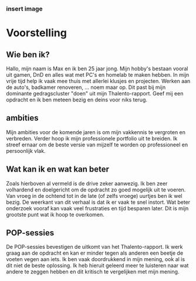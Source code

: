 ### insert image

# Voorstelling  
## Wie ben ik?  
Hallo, mijn naam is Max en ik ben 25 jaar jong. Mijn hobby's bestaan vooral uit gamen, DnD en alles wat met PC's en homelab te maken hebben. In mijn vrije tijd help ik vaak mee thuis met allerlei klusjes en projecten. Werken aan de auto's, badkamer renoveren, ... noem maar op. Dit past bij mijn dominante gedragscluster "doen" uit mijn Thalento-rapport. Geef mij een opdracht en ik ben meteen bezig en deins voor niks terug.

## ambities  
Mijn ambities voor de komende jaren is om mijn vakkennis te vergroten en verbreden. Verder hoop ik mijn professionele portfolio uit te breiden. Ik streef ernaar om de beste versie van mijzelf te worden op professioneel en persoonlijk vlak.

## Wat kan ik en wat kan beter  
Zoals hierboven al vermeld is de drive zeker aanwezig. Ik ben zeer volhardend en doelgericht om de opdracht zo goed mogelijk uit te voeren. Van vroeg in de ochtend tot in de late (of zelfs vroege) uurtjes ben ik wel bezig. De weerkant van dit verhaal is dat ik er vaak te snel instort. Wat beter onderzoek vooraf kan vaak veel frustraties en tijd besparen later. Dit is mijn grootste punt wat ik hoop te overkomen.

## POP-sessies  
De POP-sessies bevestigen de uitkomt van het Thalento-rapport. Ik werk graag aan de opdracht en kan er minder tegen als anderen een beetje de voeten vegen aan iets. Ik ben vaak doordrukkend in mijn mening, ook al is dit niet de beste oplossing. Ik heb hieruit geleerd meer te luisteren naar wat andere te zeggen hebben en dit kritisch te vergelijken  met mijn mening.